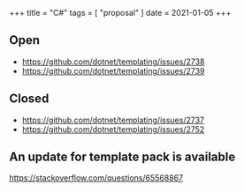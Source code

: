 +++
title = "C#"
tags = [ "proposal" ]
date = 2021-01-05
+++

## Open

- <https://github.com/dotnet/templating/issues/2738>
- <https://github.com/dotnet/templating/issues/2739>

## Closed

- <https://github.com/dotnet/templating/issues/2737>
- <https://github.com/dotnet/templating/issues/2752>

## An update for template pack is available

<https://stackoverflow.com/questions/65568867>
